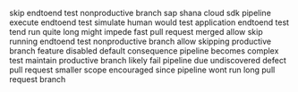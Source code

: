 skip endtoend test nonproductive branch sap shana cloud sdk pipeline execute endtoend test simulate human would test application endtoend test tend run quite long might impede fast pull request merged allow skip running endtoend test nonproductive branch allow skipping productive branch feature disabled default consequence pipeline becomes complex test maintain productive branch likely fail pipeline due undiscovered defect pull request smaller scope encouraged since pipeline wont run long pull request branch